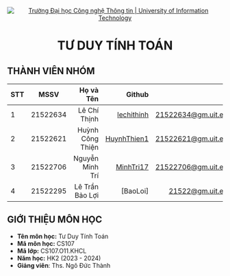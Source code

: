 <!-- Banner -->
<p align="center">
  <a href="https://www.uit.edu.vn/" title="Trường Đại học Công nghệ Thông tin" style="border: none;">
    <img src="https://i.imgur.com/WmMnSRt.png" alt="Trường Đại học Công nghệ Thông tin | University of Information Technology">
  </a>
</p>
<h1 align="center"><b>TƯ DUY TÍNH TOÁN</b></h>

## THÀNH VIÊN NHÓM

| STT |   MSSV   |       Họ và Tên |                     Github                                 |            Email                        |
| --- | :------: | --------------: |  --------------------------------------------------------: | ---------------------------------------:|
| 1   | 21522634 |  Lê Chí Thịnh   |  [lechithinh](https://github.com/lechithinh)               | 21522634@gm.uit.edu.vn                  |
| 2   | 21522621 | Huỳnh Công Thiện|  [HuynhThien1](https://github.com/HuynhThien1)             | 21522621@gm.uit.edu.vn                  |
| 3   | 21522706 | Nguyễn Minh Trí |  [MinhTri17](https://github.com/MinhTri17)                 | 21522706@gm.uit.edu.vn                  |
| 4   | 21522295 | Lê Trần Bảo Lợi |  [BaoLoi]                                                | 21522@gm.uit.edu.vn                  |


## GIỚI THIỆU MÔN HỌC

-   **Tên môn học:** Tư Duy Tính Toán
-   **Mã môn học:** CS107
-   **Mã lớp:** CS107.O11.KHCL
-   **Năm học:** HK2 (2023 - 2024)
-   **Giảng viên**: Ths. Ngô Đức Thành

